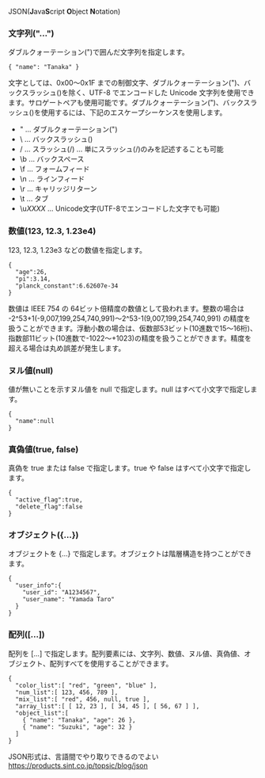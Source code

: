 
JSON(**J**ava**S**cript **O**bject **N**otation)

### 文字列("...")

ダブルクォーテーション(")で囲んだ文字列を指定します。

```
{ "name": "Tanaka" }
```

文字としては、0x00～0x1F までの制御文字、ダブルクォーテーション(")、バックスラッシュ(\)を除く、UTF-8 でエンコードした Unicode 文字列を使用できます。サロゲートペアも使用可能です。ダブルクォーテーション(")、バックスラッシュ(\)を使用するには、下記のエスケープシーケンスを使用します。

- \" ... ダブルクォーテーション(")
- \\ ... バックスラッシュ(\)
- \/ ... スラッシュ(/) ... 単にスラッシュ(/)のみを記述することも可能
- \b ... バックスペース
- \f ... フォームフィード
- \n ... ラインフィード
- \r ... キャリッジリターン
- \t ... タブ
- \u*XXXX* ... Unicode文字(UTF-8でエンコードした文字でも可能)

### 数値(123, 12.3, 1.23e4)

123, 12.3, 1.23e3 などの数値を指定します。

```
{
  "age":26,
  "pi":3.14,
  "planck_constant":6.62607e-34
}

```

数値は IEEE 754 の 64ビット倍精度の数値として扱われます。整数の場合は -2^53+1(-9,007,199,254,740,991)～2^53-1(9,007,199,254,740,991) の精度を扱うことができます。浮動小数の場合は、仮数部53ビット(10進数で15～16桁)、指数部11ビット(10進数で-1022～+1023)の精度を扱うことができます。精度を超える場合は丸め誤差が発生します。

### ヌル値(null)

値が無いことを示すヌル値を null で指定します。null はすべて小文字で指定します。

```
{
  "name":null
}

```

### 真偽値(true, false)

真偽を true または false で指定します。true や false はすべて小文字で指定します。

```
{
  "active_flag":true,
  "delete_flag":false
}

```

### オブジェクト({...})

オブジェクトを {...} で指定します。オブジェクトは階層構造を持つことができます。

```
{
  "user_info":{
    "user_id": "A1234567",
    "user_name": "Yamada Taro"
  }
}

```

### 配列([...])

配列を [...] で指定します。配列要素には、文字列、数値、ヌル値、真偽値、オブジェクト、配列すべてを使用することができます。

```
{
  "color_list":[ "red", "green", "blue" ],
  "num_list":[ 123, 456, 789 ],
  "mix_list":[ "red", 456, null, true ],
  "array_list":[ [ 12, 23 ], [ 34, 45 ], [ 56, 67 ] ],
  "object_list":[
    { "name": "Tanaka", "age": 26 },
    { "name": "Suzuki", "age": 32 }
  ]
}
```

JSON形式は、言語間でやり取りできるのでよい
https://products.sint.co.jp/topsic/blog/json